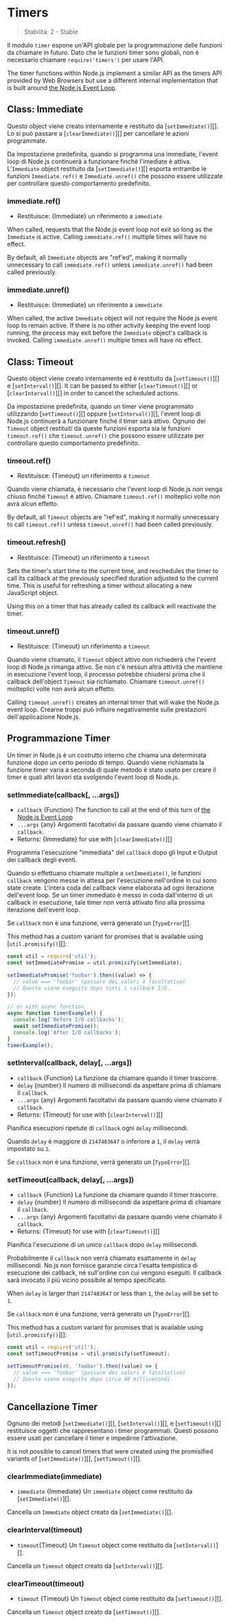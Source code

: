 # Timers

<!--introduced_in=v0.10.0-->

> Stabilità: 2 - Stable

Il modulo `timer` espone un'API globale per la programmazione delle funzioni da chiamare in futuro. Dato che le funzioni timer sono globali, non è necessario chiamare `require('timers')` per usare l'API.

The timer functions within Node.js implement a similar API as the timers API provided by Web Browsers but use a different internal implementation that is built around [the Node.js Event Loop](https://nodejs.org/en/docs/guides/event-loop-timers-and-nexttick/).

## Class: Immediate

Questo object viene creato internamente e restituito da [`setImmediate()`][]. Lo si può passare a [`clearImmediate()`][] per cancellare le azioni programmate.

Da impostazione predefinita, quando si programma una immediate, l'event loop di Node.js continuerà a funzionare finché l'imediate è attiva. L’`Immediate` object restituito da [`setImmediate()`][] esporta entrambe le funzioni `Immediate.ref()` e `Immediate.unref()` che possono essere utilizzate per controllare questo comportamento predefinito.

### immediate.ref()
<!-- YAML
added: v9.7.0
-->

* Restituisce: {Immediate} un riferimento a `immediate`

When called, requests that the Node.js event loop *not* exit so long as the `Immediate` is active. Calling `immediate.ref()` multiple times will have no effect.

By default, all `Immediate` objects are "ref'ed", making it normally unnecessary to call `immediate.ref()` unless `immediate.unref()` had been called previously.

### immediate.unref()
<!-- YAML
added: v9.7.0
-->

* Restituisce: {Immediate} un riferimento a `immediate`

When called, the active `Immediate` object will not require the Node.js event loop to remain active. If there is no other activity keeping the event loop running, the process may exit before the `Immediate` object's callback is invoked. Calling `immediate.unref()` multiple times will have no effect.

## Class: Timeout

Questo object viene creato internamente ed è restituito da [`setTimeout()`][] e [`setInterval()`][]. It can be passed to either [`clearTimeout()`][] or [`clearInterval()`][] in order to cancel the scheduled actions.

Da impostazione predefinita, quando un timer viene programmato utilizzando [`setTimeout()`][] oppure [`setInterval()`][], l'event loop di Node.js continuerà a funzionare finché il timer sarà attivo. Ognuno dei `Timeout` object restituiti da queste funzioni esporta sia le funzioni `timeout.ref()` che `timeout.unref()` che possono essere utilizzate per controllare questo comportamento predefinito.

### timeout.ref()
<!-- YAML
added: v0.9.1
-->

* Restituisce: {Timeout} un riferimento a `timeout`

Quando viene chiamata, è necessario che l'event loop di Node.js *non* venga chiuso finché `Timeout` è attivo. Chiamare `timeout.ref()` molteplici volte non avrà alcun effetto.

By default, all `Timeout` objects are "ref'ed", making it normally unnecessary to call `timeout.ref()` unless `timeout.unref()` had been called previously.

### timeout.refresh()
<!-- YAML
added: v10.2.0
-->

* Restituisce: {Timeout} un riferimento a `timeout`

Sets the timer's start time to the current time, and reschedules the timer to call its callback at the previously specified duration adjusted to the current time. This is useful for refreshing a timer without allocating a new JavaScript object.

Using this on a timer that has already called its callback will reactivate the timer.

### timeout.unref()
<!-- YAML
added: v0.9.1
-->

* Restituisce: {Timeout} un riferimento a `timeout`

Quando viene chiamato, il `Timeout` object attivo non richiederà che l'event loop di Node.js rimanga attivo. Se non c'è nessun altra attività che mantiene in esecuzione l'event loop, il processo potrebbe chiudersi prima che il callback dell'object `Timeout` sia richiamato. Chiamare `timeout.unref()` molteplici volte non avrà alcun effetto.

Calling `timeout.unref()` creates an internal timer that will wake the Node.js event loop. Crearne troppi può influire negativamente sulle prestazioni dell'applicazione Node.js.

## Programmazione Timer

Un timer in Node.js è un costrutto interno che chiama una determinata funzione dopo un certo periodo di tempo. Quando viene richiamata la funzione timer varia a seconda di quale metodo è stato usato per creare il timer e quali altri lavori sta svolgendo l'event loop di Node.js.

### setImmediate(callback[, ...args])
<!-- YAML
added: v0.9.1
-->

* `callback` {Function} The function to call at the end of this turn of [the Node.js Event Loop](https://nodejs.org/en/docs/guides/event-loop-timers-and-nexttick/)
* `...args` {any} Argomenti facoltativi da passare quando viene chiamato il `callback`.
* Returns: {Immediate} for use with [`clearImmediate()`][]

Programma l'esecuzione "immediata" del `callback` dopo gli Input e Output dei callback degli eventi.

Quando si effettuano chiamate multiple a `setImmediate()`, le funzioni `callback` vengono messe in attesa per l'esecuzione nell'ordine in cui sono state create. L'intera coda dei callback viene elaborata ad ogni iterazione dell'event loop. Se un timer immediato è messo in coda dall'interno di un callback in esecuzione, tale timer non verrà attivato fino alla prossima iterazione dell'event loop.

Se `callback` non è una funzione, verrà generato un [`TypeError`][].

This method has a custom variant for promises that is available using [`util.promisify()`][]:

```js
const util = require('util');
const setImmediatePromise = util.promisify(setImmediate);

setImmediatePromise('foobar').then((value) => {
  // value === 'foobar' (passare dei valori è facoltativo)
  // Questo viene eseguito dopo tutti i callback I/O.
});

// or with async function
async function timerExample() {
  console.log('Before I/O callbacks');
  await setImmediatePromise();
  console.log('After I/O callbacks');
}
timerExample();
```

### setInterval(callback, delay[, ...args])
<!-- YAML
added: v0.0.1
-->

* `callback` {Function} La funzione da chiamare quando il timer trascorre.
* `delay` {number} Il numero di millisecondi da aspettare prima di chiamare il `callback`.
* `...args` {any} Argomenti facoltativi da passare quando viene chiamato il `callback`.
* Returns: {Timeout} for use with [`clearInterval()`][]

Pianifica esecuzioni ripetute di `callback` ogni `delay` millisecondi.

Quando `delay` è maggiore di `2147483647` o inferiore a `1`, il `delay` verrà impostato su `1`.

Se `callback` non è una funzione, verrà generato un [`TypeError`][].

### setTimeout(callback, delay[, ...args])
<!-- YAML
added: v0.0.1
-->

* `callback` {Function} La funzione da chiamare quando il timer trascorre.
* `delay` {number} Il numero di millisecondi da aspettare prima di chiamare il `callback`.
* `...args` {any} Argomenti facoltativi da passare quando viene chiamato il `callback`.
* Returns: {Timeout} for use with [`clearTimeout()`][]

Pianifica l'esecuzione di un unico `callback` dopo `delay` millisecondi.

Probabilmente il `callback` non verrà chiamato esattamente in `delay` millisecondi. No.js non fornisce garanzie circa l'esatta tempistica di esecuzione dei callback, né sull'ordine con cui vengono eseguiti. Il callback sarà invocato il più vicino possibile al tempo specificato.

When `delay` is larger than `2147483647` or less than `1`, the `delay` will be set to `1`.

Se `callback` non è una funzione, verrà generato un [`TypeError`][].

This method has a custom variant for promises that is available using [`util.promisify()`][]:

```js
const util = require('util');
const setTimeoutPromise = util.promisify(setTimeout);

setTimeoutPromise(40, 'foobar').then((value) => {
  // value === 'foobar' (passare dei valori è facoltativo)
  // Questo viene eseguito dopo circa 40 millisecondi.
});
```

## Cancellazione Timer

Ognuno dei metodi [`setImmediate()`][], [`setInterval()`][], e [`setTimeout()`][] restituisce oggetti che rappresentano i timer programmati. Questi possono essere usati per cancellare il timer e impedirne l'attivazione.

It is not possible to cancel timers that were created using the promisified variants of [`setImmediate()`][], [`setTimeout()`][].

### clearImmediate(immediate)
<!-- YAML
added: v0.9.1
-->

* `immediate` {Immediate} Un `immediate` object come restituito da [`setImmediate()`][].

Cancella un `Immediate` object creato da [`setImmediate()`][].

### clearInterval(timeout)
<!-- YAML
added: v0.0.1
-->

* `timeout`{Timeout} Un `Timeout` object come restituito da [`setInterval()`][].

Cancella un `Timeout` object creato da [`setInterval()`][].

### clearTimeout(timeout)
<!-- YAML
added: v0.0.1
-->

* `timeout` {Timeout} Un `Timeout` object come restituito da [`setTimeout()`][].

Cancella un `Timeout` object creato da [`setTimeout()`][].
